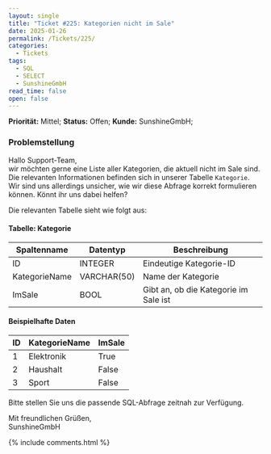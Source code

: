 ```yaml
---
layout: single
title: "Ticket #225: Kategorien nicht im Sale"
date: 2025-01-26
permalink: /Tickets/225/
categories:
  - Tickets
tags:
  - SQL
  - SELECT
  - SunshineGmbH
read_time: false
open: false
---
```


**Priorität:** Mittel; 
**Status:** Offen;
**Kunde:** SunshineGmbH;

### Problemstellung
Hallo Support-Team,  
wir möchten gerne eine Liste aller Kategorien, die aktuell nicht im Sale sind. Die relevanten Informationen befinden sich in unserer Tabelle `Kategorie`. Wir sind uns allerdings unsicher, wie wir diese Abfrage korrekt formulieren können. Könnt ihr uns dabei helfen?

Die relevanten Tabelle sieht wie folgt aus:

#### Tabelle: Kategorie

| Spaltenname    | Datentyp      | Beschreibung                |
|----------------|---------------|-----------------------------|
| ID             | INTEGER       | Eindeutige Kategorie-ID     |
| KategorieName  | VARCHAR(50)   | Name der Kategorie          |
| ImSale         | BOOL          | Gibt an, ob die Kategorie im Sale ist |


#### Beispielhafte Daten

| ID | KategorieName | ImSale |
|----|---------------|--------|
| 1  | Elektronik    | True   |
| 2  | Haushalt      | False  |
| 3  | Sport         | False  |


Bitte stellen Sie uns die passende SQL-Abfrage zeitnah zur Verfügung.

Mit freundlichen Grüßen,  
SunshineGmbH

{% include comments.html %}